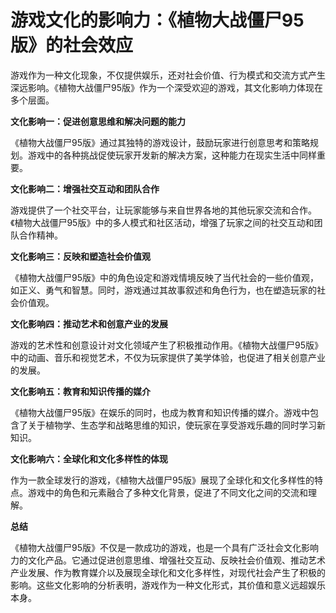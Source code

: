 # 游戏文化的影响力：《植物大战僵尸95版》的社会效应

游戏作为一种文化现象，不仅提供娱乐，还对社会价值、行为模式和交流方式产生深远影响。《植物大战僵尸95版》作为一个深受欢迎的游戏，其文化影响力体现在多个层面。

**文化影响一：促进创意思维和解决问题的能力**

《植物大战僵尸95版》通过其独特的游戏设计，鼓励玩家进行创意思考和策略规划。游戏中的各种挑战促使玩家开发新的解决方案，这种能力在现实生活中同样重要。

**文化影响二：增强社交互动和团队合作**

游戏提供了一个社交平台，让玩家能够与来自世界各地的其他玩家交流和合作。《植物大战僵尸95版》中的多人模式和社区活动，增强了玩家之间的社交互动和团队合作精神。

**文化影响三：反映和塑造社会价值观**

《植物大战僵尸95版》中的角色设定和游戏情境反映了当代社会的一些价值观，如正义、勇气和智慧。同时，游戏通过其故事叙述和角色行为，也在塑造玩家的社会价值观。

**文化影响四：推动艺术和创意产业的发展**

游戏的艺术性和创意设计对文化领域产生了积极推动作用。《植物大战僵尸95版》中的动画、音乐和视觉艺术，不仅为玩家提供了美学体验，也促进了相关创意产业的发展。

**文化影响五：教育和知识传播的媒介**

《植物大战僵尸95版》在娱乐的同时，也成为教育和知识传播的媒介。游戏中包含了关于植物学、生态学和战略思维的知识，使玩家在享受游戏乐趣的同时学习新知识。

**文化影响六：全球化和文化多样性的体现**

作为一款全球发行的游戏，《植物大战僵尸95版》展现了全球化和文化多样性的特点。游戏中的角色和元素融合了多种文化背景，促进了不同文化之间的交流和理解。

**总结**

《植物大战僵尸95版》不仅是一款成功的游戏，也是一个具有广泛社会文化影响力的文化产品。它通过促进创意思维、增强社交互动、反映社会价值观、推动艺术产业发展、作为教育媒介以及展现全球化和文化多样性，对现代社会产生了积极的影响。这些文化影响的分析表明，游戏作为一种文化形式，其价值和意义远超娱乐本身。